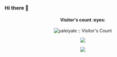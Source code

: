 ### Hi there 👋
<h4 align="center">Visitor's count :eyes:</h4>
<p align="center"><img src="https://profile-counter.glitch.me/{yaleiyale}/count.svg" alt="yaleiyale :: Visitor's Count" /></p>
<p align="center"><img src="https://github-readme-stats.vercel.app/api?username=yaleiyale&show_icons=true&hide=commits" /></p>
<p align="center"><img src="https://github-readme-stats.vercel.app/api/top-langs/?username=yaleiyale&layout=compact&exclude_repo=yaleiyale.github.io,obsidian-jekyll-blog,obsidian-hugo-blog"/></p>
<!-- ![trophy](https://github-profile-trophy.vercel.app/?username=yaleiyale)] -->

<!--
**yaleiyale/yaleiyale** is a ✨ _special_ ✨ repository because its `README.md` (this file) appears on your GitHub profile.

Here are some ideas to get you started:

- 🔭 I’m currently working on ...
- 🌱 I’m currently learning ...
- 👯 I’m looking to collaborate on ...
- 🤔 I’m looking for help with ...
- 💬 Ask me about ...
- 📫 How to reach me: ...
- 😄 Pronouns: ...
- ⚡ Fun fact: ...
-->
